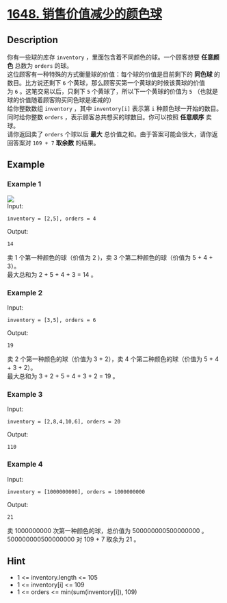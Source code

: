 # [1648. 销售价值减少的颜色球](https://leetcode-cn.com/problems/sell-diminishing-valued-colored-balls/)
## Description
你有一些球的库存 `inventory` ，里面包含着不同颜色的球。一个顾客想要 **任意颜色** 总数为 `orders` 的球。  
这位顾客有一种特殊的方式衡量球的价值：每个球的价值是目前剩下的 **同色球** 的数目。比方说还剩下 `6` 个黄球，那么顾客买第一个黄球的时候该黄球的价值为 `6` 。这笔交易以后，只剩下 `5` 个黄球了，所以下一个黄球的价值为 `5` （也就是球的价值随着顾客购买同色球是递减的）  
给你整数数组 `inventory` ，其中 `inventory[i]` 表示第 `i` 种颜色球一开始的数目。同时给你整数 `orders` ，表示顾客总共想买的球数目。你可以按照 **任意顺序** 卖球。  
请你返回卖了 `orders` 个球以后 **最大** 总价值之和。由于答案可能会很大，请你返回答案对 `109 + 7` **取余数** 的结果。  
## Example
### Example 1
![](https://assets.leetcode.com/uploads/2020/11/05/jj.gif)  
Input:  
```
inventory = [2,5], orders = 4
```
Output:
```
14
```
卖 1 个第一种颜色的球（价值为 2 )，卖 3 个第二种颜色的球（价值为 5 + 4 + 3）。  
最大总和为 2 + 5 + 4 + 3 = 14 。  
### Example 2
Input:  
```
inventory = [3,5], orders = 6
```
Output:
```
19
```
卖 2 个第一种颜色的球（价值为 3 + 2），卖 4 个第二种颜色的球（价值为 5 + 4 + 3 + 2）。  
最大总和为 3 + 2 + 5 + 4 + 3 + 2 = 19 。  
### Example 3
Input:  
```
inventory = [2,8,4,10,6], orders = 20
```
Output:
```
110
```
### Example 4
Input:  
```
inventory = [1000000000], orders = 1000000000
```
Output:
```
21
```
卖 1000000000 次第一种颜色的球，总价值为 500000000500000000 。 500000000500000000 对 109 + 7 取余为 21 。  
## Hint
- 1 <= inventory.length <= 105
- 1 <= inventory[i] <= 109
- 1 <= orders <= min(sum(inventory[i]), 109)
